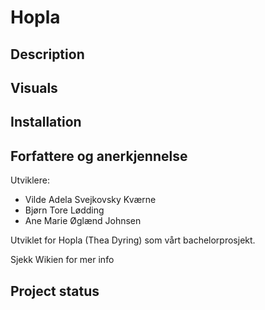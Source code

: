 # Hopla

## Description


## Visuals


## Installation


## Forfattere og anerkjennelse
Utviklere: 
- Vilde Adela Svejkovsky Kværne
- Bjørn Tore Lødding
- Ane Marie Øglænd Johnsen 

Utviklet for Hopla (Thea Dyring) som vårt bachelorprosjekt. 

Sjekk Wikien for mer info

## Project status

